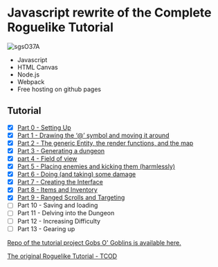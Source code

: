 # Javascript rewrite of the Complete Roguelike Tutorial

![sgsO37A](https://user-images.githubusercontent.com/925980/85092017-69762e00-b1ae-11ea-8a2a-b4f0776bf728.png)

- Javascript
- HTML Canvas
- Node.js
- Webpack
- Free hosting on github pages

## Tutorial

- [x] [Part 0 - Setting Up](https://github.com/luetkemj/jsrlt/blob/master/tutorial/part0.md)
- [x] [Part 1 - Drawing the ‘@’ symbol and moving it around](https://github.com/luetkemj/jsrlt/blob/master/tutorial/part1.md)
- [x] [Part 2 - The generic Entity, the render functions, and the map](https://github.com/luetkemj/jsrlt/blob/master/tutorial/part2.md)
- [x] [Part 3 - Generating a dungeon](https://github.com/luetkemj/jsrlt/blob/master/tutorial/part3.md)
- [x] [part 4 - Field of view](https://github.com/luetkemj/jsrlt/blob/master/tutorial/part4.md)
- [x] [Part 5 - Placing enemies and kicking them (harmlessly)](https://github.com/luetkemj/jsrlt/blob/master/tutorial/part5.md)
- [x] [Part 6 - Doing (and taking) some damage](https://github.com/luetkemj/jsrlt/blob/master/tutorial/part6.md)
- [x] [Part 7 - Creating the Interface](https://github.com/luetkemj/jsrlt/blob/master/tutorial/part7.md)
- [x] [Part 8 - Items and Inventory](https://github.com/luetkemj/jsrlt/blob/master/tutorial/part8.md)
- [x] [Part 9 - Ranged Scrolls and Targeting](https://github.com/luetkemj/jsrlt/blob/master/tutorial/part9.md)
- [ ] Part 10 - Saving and loading
- [ ] Part 11 - Delving into the Dungeon
- [ ] Part 12 - Increasing Difficulty
- [ ] Part 13 - Gearing up

[Repo of the tutorial project Gobs O' Goblins is available here.](https://github.com/luetkemj/gobs-o-goblins)

[The original Roguelike Tutorial - TCOD](http://rogueliketutorials.com/tutorials/tcod/)
